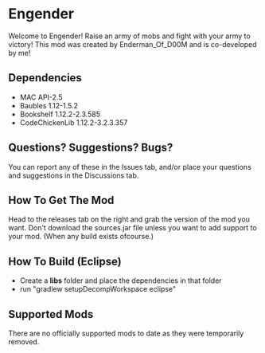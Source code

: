 # Engender
Welcome to Engender! Raise an army of mobs and fight with your army to victory! This mod was created by Enderman_Of_D00M and is co-developed by me!

## Dependencies
- MAC API-2.5
- Baubles 1.12-1.5.2
- Bookshelf 1.12.2-2.3.585
- CodeChickenLib 1.12.2-3.2.3.357

## Questions? Suggestions? Bugs?
You can report any of these in the Issues tab, and/or place your questions and suggestions in the Discussions tab.

## How To Get The Mod
Head to the releases tab on the right and grab the version of the mod you want. Don't download the sources.jar file unless you want to add support to your mod. (When any build exists ofcourse.)

##  How To Build (Eclipse)
- Create a **libs** folder and place the dependencies in that folder
- run "gradlew setupDecompWorkspace eclipse"

## Supported Mods
There are no officially supported mods to date as they were temporarily removed.
